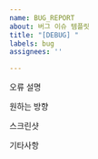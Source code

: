 ```yaml
---
name: BUG_REPORT
about: 버그 이슈 템플릿
title: "[DEBUG] "
labels: bug
assignees: ''

---
```


오류 설명

원하는 방향

스크린샷

기타사항
